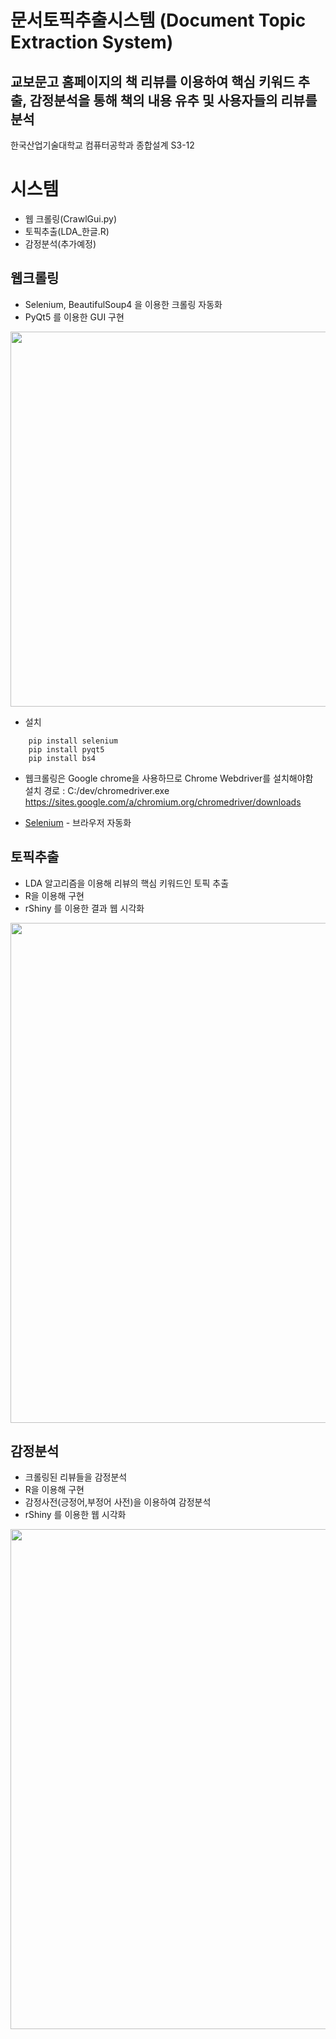 # 문서토픽추출시스템 (Document Topic Extraction System)
## 교보문고 홈페이지의 책 리뷰를 이용하여 핵심 키워드 추출, 감정분석을 통해 책의 내용 유추 및 사용자들의 리뷰를 분석
한국산업기술대학교 컴퓨터공학과 종합설계 S3-12





# 시스템
  - 웹 크롤링(CrawlGui.py)
  - 토픽추출(LDA_한글.R)
  - 감정분석(추가예정)


## 웹크롤링 
  - Selenium, BeautifulSoup4 을 이용한 크롤링 자동화 
  - PyQt5 를 이용한 GUI 구현
 <div>
  <img width="600" src="https://user-images.githubusercontent.com/43024383/84509850-473c6600-acff-11ea-920a-7e4222729ebd.PNG">
</div>

  - 설치
```
    pip install selenium
    pip install pyqt5
    pip install bs4
```
  - 웹크롤링은 Google chrome을 사용하므로 Chrome Webdriver를 설치해야함<br> 
    설치 경로 : C:/dev/chromedriver.exe  <br>
    https://sites.google.com/a/chromium.org/chromedriver/downloads
* [Selenium](https://www.selenium.dev/documentation/ko/) - 브라우저 자동화

## 토픽추출 
  - LDA 알고리즘을 이용해 리뷰의 핵심 키워드인 토픽 추출 
  - R을 이용해 구현
  - rShiny 를 이용한 결과 웹 시각화
   <div>
  <img width="800" src="https://user-images.githubusercontent.com/58851760/85866068-cb174780-b801-11ea-939a-52ad32f73226.JPG">
</div>
 
## 감정분석
 - 크롤링된 리뷰들을 감정분석
 - R을 이용해 구현
 - 감정사전(긍정어,부정어 사전)을 이용하여 감정분석
 - rShiny 를 이용한 웹 시각화
 <div>
  <img width="800" src="https://user-images.githubusercontent.com/58851760/85866067-c94d8400-b801-11ea-8e35-910be07d1e61.JPG">
</div>


